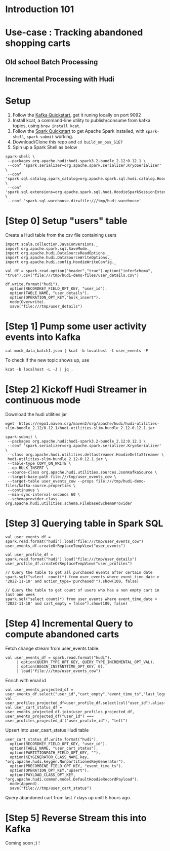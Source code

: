 # Introduction 101





# Use-case : Tracking abandoned shopping carts

## Old school Batch Processing


## Incremental Processing with Hudi




# Setup

1. Follow the [Kafka Quickstart](https://kafka.apache.org/quickstart), get it runing locally on port 9092
2. Install kcat, a command-line utility to publish/consume from kafka topics, using  `brew install kcat`.
3. Follow the [Spark Quickstart](https://spark.apache.org/docs/latest/quick-start.html) to get Apache Spark installed, with `spark-shell`, `spark-submit` working.
4. Download/Clone this repo and `cd build_on_oss_S1E7`
5. Spin up a Spark Shell as below


```
spark-shell \
 --packages org.apache.hudi:hudi-spark3.2-bundle_2.12:0.12.1 \
 --conf 'spark.serializer=org.apache.spark.serializer.KryoSerializer' \
 --conf 'spark.sql.catalog.spark_catalog=org.apache.spark.sql.hudi.catalog.HoodieCatalog' \
 --conf 'spark.sql.extensions=org.apache.spark.sql.hudi.HoodieSparkSessionExtension' \
 --conf 'spark.sql.warehouse.dir=file:///tmp/hudi-warehouse'
```



# [Step 0] Setup "users" table

Create a Hudi table from the csv file containing users

```
import scala.collection.JavaConversions._
import org.apache.spark.sql.SaveMode._
import org.apache.hudi.DataSourceReadOptions._
import org.apache.hudi.DataSourceWriteOptions._
import org.apache.hudi.config.HoodieWriteConfig._

val df = spark.read.option("header","true").option("inferSchema", "true").csv("file:///tmp/hudi-demo-files/user_details.csv")

df.write.format("hudi").
  option(RECORDKEY_FIELD_OPT_KEY, "user_id").
  option(TABLE_NAME, "user_details").
  option(OPERATION_OPT_KEY,"bulk_insert").
  mode(Overwrite).
  save("file:///tmp/user_details")
```



# [Step 1] Pump some user activity events into Kafka

```
cat mock_data_batch1.json | kcat -b localhost -t user_events -P
```

To check if the new topic shows up, use
```
kcat -b localhost -L -J | jq .
```

# [Step 2] Kickoff Hudi Streamer in continuous mode

Download the hudi utilities jar

```
wget  https://repo1.maven.org/maven2/org/apache/hudi/hudi-utilities-slim-bundle_2.12/0.12.1/hudi-utilities-slim-bundle_2.12-0.12.1.jar
```

```
spark-submit \
 --packages org.apache.hudi:hudi-spark3.2-bundle_2.12:0.12.1 \
 --conf 'spark.serializer=org.apache.spark.serializer.KryoSerializer' \
 --class org.apache.hudi.utilities.deltastreamer.HoodieDeltaStreamer \
 hudi-utilities-slim-bundle_2.12-0.12.1.jar \
 --table-type COPY_ON_WRITE \
 --op BULK_INSERT \
 --source-class org.apache.hudi.utilities.sources.JsonKafkaSource \
 --target-base-path file:///tmp/user_events_cow \
 --target-table user_events_cow --props file:///tmp/hudi-demo-files/kafka-source.properties \
 --continuous \
 --min-sync-interval-seconds 60 \
 --schemaprovider-class org.apache.hudi.utilities.schema.FilebasedSchemaProvider
 ```

# [Step 3] Querying table in Spark SQL

```
val user_events_df = spark.read.format("hudi").load("file:///tmp/user_events_cow")
user_events_df.createOrReplaceTempView("user_events")

val user_profile_df = spark.read.format("hudi").load("file:///tmp/user_details")
user_profile_df.createOrReplaceTempView("user_profiles")

// Query the table to get all purchased events after certain date
spark.sql("select  count(*) from user_events where event_time_date > '2022-11-10' and action_type='purchased'").show(100, false)

// Query the table to get count of users who has a non empty cart in last one week
spark.sql("select count(*) from user_events where event_time_date > '2022-11-10' and cart_empty = false").show(100, false)
```

# [Step 4] Incremental Query to compute abandoned carts

Fetch change stream from user_events table:

```
val user_events_df = spark.read.format("hudi").
     | option(QUERY_TYPE_OPT_KEY, QUERY_TYPE_INCREMENTAL_OPT_VAL).
     | option(BEGIN_INSTANTTIME_OPT_KEY, 0).
     | load("file:///tmp/user_events_cow")
```

Enrich with email id
```
val user_events_projected_df =  user_events_df.select("user_id","cart_empty","event_time_ts","last_logged_on")
val user_profiles_projected_df=user_profile_df.select(col("user_id").alias("user_profile_id"),col("email"))
val user_cart_status_df = user_events_projected_df.join(user_profiles_projected_df, user_events_projected_df("user_id") === user_profiles_projected_df("user_profile_id"), "left")
```

Upsert into user_casrt_status Hudi table
```
user_cart_status_df.write.format("hudi").
  option(RECORDKEY_FIELD_OPT_KEY, "user_id").
  option(TABLE_NAME, "user_cart_status").
  option(PARTITIONPATH_FIELD_OPT_KEY, "").
  option(KEYGENERATOR_CLASS_NAME.key, "org.apache.hudi.keygen.NonpartitionedKeyGenerator").
  option(PRECOMBINE_FIELD_OPT_KEY, "event_time_ts").
  option(OPERATION_OPT_KEY,"upsert").
  option(PAYLOAD_CLASS_OPT_KEY, "org.apache.hudi.common.model.DefaultHoodieRecordPayload").
  mode(Append).
  save("file:///tmp/user_cart_status")
```

Query abandoned cart from last 7 days up unitl 5 hours ago.

# [Step 5] Reverse Stream this into Kafka

Coming soon ;) ! 
